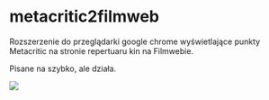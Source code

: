 # metacritic2filmweb
Rozszerzenie do przeglądarki google chrome wyświetlające punkty Metacritic na stronie repertuaru kin na Filmwebie.

Pisane na szybko, ale działa. 

![](http://i.imgur.com/m37k07A.png)

